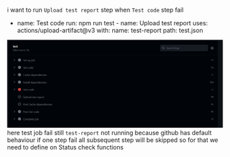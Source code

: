 i want to run `Upload test report` step when `Test code` step fail

- name: Test code
  run: npm run test - name: Upload test report
  uses: actions/upload-artifact@v3
  with:
  name: test-report
  path: test.json

![Alt text](image.png)
here test job fail still `test-report` not running because github has default behaviour if one step fail all subsequent step will be skipped
so for that we need to define on Status check functions
